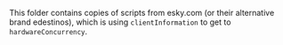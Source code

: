 This folder contains copies of scripts from esky.com (or their alternative brand edestinos), which is using `clientInformation` to get to `hardwareConcurrency`.
